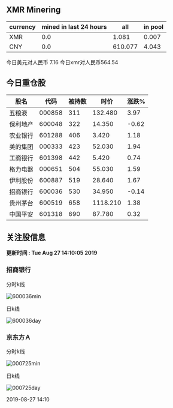 ## XMR Minering

|currency|mined in last 24 hours|all|in pool|
|---|---|---|---|
|XMR|0.0|1.081|0.007|
|CNY|0.0|610.077|4.043|

今日美元对人民币 7.16	今日xmr对人民币564.54


## 今日重仓股 

|股名|代码|被持数|时价|涨跌%|
|---|---|---|---|---|
|五粮液|000858|311|132.480|3.97|
|保利地产|600048|322|14.350|-0.62|
|农业银行|601288|406|3.420|1.18|
|美的集团|000333|423|52.030|1.94|
|工商银行|601398|442|5.420|0.74|
|格力电器|000651|504|55.030|1.59|
|伊利股份|600887|519|28.640|1.67|
|招商银行|600036|530|34.950|-0.14|
|贵州茅台|600519|658|1118.210|1.38|
|中国平安|601318|690|87.780|0.32|

## 关注股信息
**更新时间 : Tue Aug 27 14:10:05 2019**
### 招商银行 
分时k线

![600036min](http://image.sinajs.cn/newchart/min/n/sh600036.gif)

日k线

![600036day](http://image.sinajs.cn/newchart/daily/n/sh600036.gif)

### 京东方Ａ 
分时k线

![000725min](http://image.sinajs.cn/newchart/min/n/sz000725.gif)

日k线

![000725day](http://image.sinajs.cn/newchart/daily/n/sz000725.gif)

2019-08-27 14:10